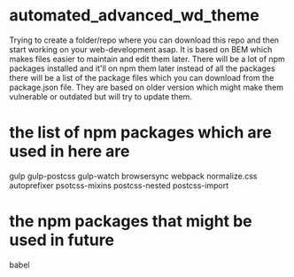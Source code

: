 # automated_advanced_wd_theme

Trying to create a folder/repo where you can download this repo and then start working on your web-development asap. It is based on BEM which makes files easier to maintain and edit them later. There will be a lot of npm packages installed and it'll on npm them later instead of all the packages there will be a list of the package files which you can download from the package.json file. They are based on older version which might make them vulnerable or outdated but will try to update them.

# the list of npm packages which are used in here are
  gulp 
  gulp-postcss
  gulp-watch
  browsersync
  webpack
  normalize.css
  autoprefixer
  psotcss-mixins
  postcss-nested
  postcss-import
  
# the npm packages that might be used in future
  babel
  
